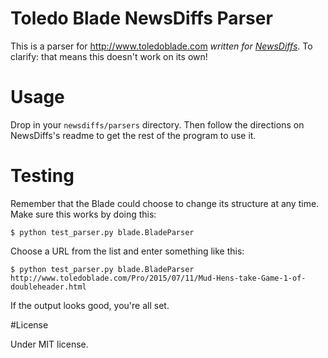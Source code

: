 # Toledo Blade NewsDiffs Parser

This is a parser for http://www.toledoblade.com *written for [NewsDiffs](https://github.com/ecprice/newsdiffs)*. To clarify: that means this doesn't work on its own!

# Usage

Drop in your `newsdiffs/parsers` directory. Then follow the directions on NewsDiffs's readme to get the rest of the program to use it.

# Testing

Remember that the Blade could choose to change its structure at any time. Make sure this works by doing this: 

`$ python test_parser.py blade.BladeParser`

Choose a URL from the list and enter something like this:

`$ python test_parser.py blade.BladeParser http://www.toledoblade.com/Pro/2015/07/11/Mud-Hens-take-Game-1-of-doubleheader.html`

If the output looks good, you're all set.

#License

Under MIT license.
